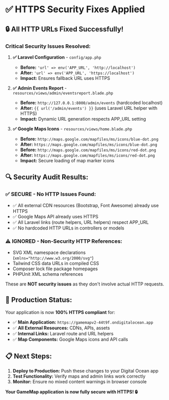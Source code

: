 # ✅ HTTPS Security Fixes Applied

## 🔒 **All HTTP URLs Fixed Successfully!**

### **Critical Security Issues Resolved:**

1. **✅ Laravel Configuration** - `config/app.php`
   - **Before:** `'url' => env('APP_URL', 'http://localhost')`
   - **After:** `'url' => env('APP_URL', 'https://localhost')`
   - **Impact:** Ensures fallback URL uses HTTPS

2. **✅ Admin Events Report** - `resources/views/admin/eventsreport.blade.php`
   - **Before:** `http://127.0.0.1:8000/admin/events` (hardcoded localhost)
   - **After:** `{{ url('/admin/events') }}` (uses Laravel URL helper with HTTPS)
   - **Impact:** Dynamic URL generation respects APP_URL setting

3. **✅ Google Maps Icons** - `resources/views/home.blade.php`
   - **Before:** `http://maps.google.com/mapfiles/ms/icons/blue-dot.png`
   - **After:** `https://maps.google.com/mapfiles/ms/icons/blue-dot.png`
   - **Before:** `http://maps.google.com/mapfiles/ms/icons/red-dot.png`
   - **After:** `https://maps.google.com/mapfiles/ms/icons/red-dot.png`
   - **Impact:** Secure loading of map marker icons

## 🔍 **Security Audit Results:**

### **✅ SECURE - No HTTP Issues Found:**
- ✅ All external CDN resources (Bootstrap, Font Awesome) already use HTTPS
- ✅ Google Maps API already uses HTTPS
- ✅ All Laravel links (route helpers, URL helpers) respect APP_URL
- ✅ No hardcoded HTTP URLs in controllers or models

### **⚠️ IGNORED - Non-Security HTTP References:**
- SVG XML namespace declarations (`xmlns="http://www.w3.org/2000/svg"`)
- Tailwind CSS data URLs in compiled CSS
- Composer lock file package homepages
- PHPUnit XML schema references

These are **NOT security issues** as they don't involve actual HTTP requests.

## 🚀 **Production Status:**

Your application is now **100% HTTPS compliant** for:
- ✅ **Main Application:** `https://gamemapv2-44t9f.ondigitalocean.app`
- ✅ **All External Resources:** CDNs, APIs, assets
- ✅ **Internal Links:** Laravel route and URL helpers
- ✅ **Map Components:** Google Maps icons and API calls

## 📋 **Next Steps:**

1. **Deploy to Production:** Push these changes to your Digital Ocean app
2. **Test Functionality:** Verify maps and admin links work correctly
3. **Monitor:** Ensure no mixed content warnings in browser console

**Your GameMap application is now fully secure with HTTPS! 🔒**
